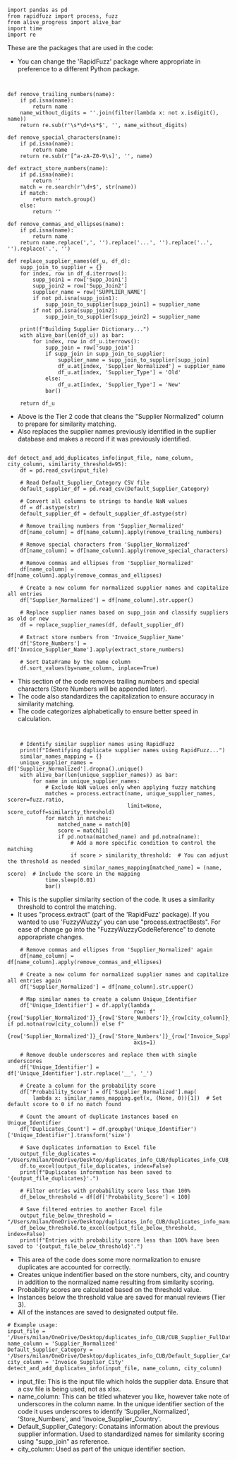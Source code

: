 ```

import pandas as pd
from rapidfuzz import process, fuzz
from alive_progress import alive_bar
import time
import re

```
These are the packages that are used in the code:

- You can change the 'RapidFuzz' package where appropriate in preference to a different Python package.
```


def remove_trailing_numbers(name):
    if pd.isna(name):
        return name
    name_without_digits = ''.join(filter(lambda x: not x.isdigit(), name))
    return re.sub(r'\s*\d+\s*$', '', name_without_digits)

def remove_special_characters(name):
    if pd.isna(name):
        return name
    return re.sub(r'[^a-zA-Z0-9\s]', '', name)

def extract_store_numbers(name):
    if pd.isna(name):
        return ''
    match = re.search(r'\d+$', str(name))
    if match:
        return match.group()
    else:
        return ''

def remove_commas_and_ellipses(name):
    if pd.isna(name):
        return name
    return name.replace(',', '').replace('...', '').replace('..', '').replace('.', '')

def replace_supplier_names(df_u, df_d):
    supp_join_to_supplier = {}
    for index, row in df_d.iterrows():
        supp_join1 = row['Supp_Join1']
        supp_join2 = row['Supp_Join2']
        supplier_name = row['SUPPLIER_NAME']
        if not pd.isna(supp_join1):
            supp_join_to_supplier[supp_join1] = supplier_name
        if not pd.isna(supp_join2):
            supp_join_to_supplier[supp_join2] = supplier_name

    print(f"Building Supplier Dictionary...")
    with alive_bar(len(df_u)) as bar:
        for index, row in df_u.iterrows():
            supp_join = row['supp_join']
            if supp_join in supp_join_to_supplier:
                supplier_name = supp_join_to_supplier[supp_join]
                df_u.at[index, 'Supplier_Normalized'] = supplier_name
                df_u.at[index, 'Supplier_Type'] = 'Old'
            else:
                df_u.at[index, 'Supplier_Type'] = 'New'
            bar()

    return df_u

```
- Above is the Tier 2 code that cleans the "Supplier Normalized" column to prepare for similarity matching.
- Also replaces the supplier names previously identified in the supllier database and makes a record if it was previously identified.

```

def detect_and_add_duplicates_info(input_file, name_column, city_column, similarity_threshold=95):
    df = pd.read_csv(input_file)

    # Read Default_Supplier_Category CSV file
    default_supplier_df = pd.read_csv(Default_Supplier_Category)

    # Convert all columns to strings to handle NaN values
    df = df.astype(str)
    default_supplier_df = default_supplier_df.astype(str)

    # Remove trailing numbers from 'Supplier_Normalized'
    df[name_column] = df[name_column].apply(remove_trailing_numbers)

    # Remove special characters from 'Supplier_Normalized'
    df[name_column] = df[name_column].apply(remove_special_characters)

    # Remove commas and ellipses from 'Supplier_Normalized'
    df[name_column] = df[name_column].apply(remove_commas_and_ellipses)

    # Create a new column for normalized supplier names and capitalize all entries
    df['Supplier_Normalized'] = df[name_column].str.upper()

    # Replace supplier names based on supp_join and classify suppliers as old or new
    df = replace_supplier_names(df, default_supplier_df)

    # Extract store numbers from 'Invoice_Supplier_Name'
    df['Store_Numbers'] = df['Invoice_Supplier_Name'].apply(extract_store_numbers)

    # Sort DataFrame by the name column
    df.sort_values(by=name_column, inplace=True)
```
- This section of the code removes trailing numbers and special characters (Store Numbers will be appended later).
- The code also standardizes the capitalization to ensure accuracy in similarity matching.
- The code categorizes alphabetically to ensure better speed in calculation.

```


    # Identify similar supplier names using RapidFuzz
    print(f"Identifying duplicate supplier names using RapidFuzz...")
    similar_names_mapping = {}
    unique_supplier_names = df['Supplier_Normalized'].dropna().unique()
    with alive_bar(len(unique_supplier_names)) as bar:
        for name in unique_supplier_names:
            # Exclude NaN values only when applying fuzzy matching
            matches = process.extract(name, unique_supplier_names, scorer=fuzz.ratio,
                                      limit=None, score_cutoff=similarity_threshold)
            for match in matches:
                matched_name = match[0]
                score = match[1]
                if pd.notna(matched_name) and pd.notna(name):
                    # Add a more specific condition to control the matching
                    if score > similarity_threshold:  # You can adjust the threshold as needed
                        similar_names_mapping[matched_name] = (name, score)  # Include the score in the mapping
            time.sleep(0.01)
            bar()
```
- This is the supplier similarity section of the code. It uses a similarity threshold to control the matching.
- It uses "process.extract" (part of the 'RapidFuzz' package). If you wanted to use 'FuzzyWuzzy' you can use "process.extractBests". For ease of change go into the "FuzzyWuzzyCodeReference" to denote apporapriate changes.

```
    # Remove commas and ellipses from 'Supplier_Normalized' again
    df[name_column] = df[name_column].apply(remove_commas_and_ellipses)

    # Create a new column for normalized supplier names and capitalize all entries again
    df['Supplier_Normalized'] = df[name_column].str.upper()

    # Map similar names to create a column Unique_Identifier
    df['Unique_Identifier'] = df.apply(lambda
                                        row: f"{row['Supplier_Normalized']}_{row['Store_Numbers']}_{row[city_column]}_{row['Invoice_Supplier_Country']}" if pd.notna(row[city_column]) else f"    
                                        {row['Supplier_Normalized']}_{row['Store_Numbers']}_{row['Invoice_Supplier_Country']}",
                                        axis=1)

    # Remove double underscores and replace them with single underscores
    df['Unique_Identifier'] = df['Unique_Identifier'].str.replace('__', '_')

    # Create a column for the probability score
    df['Probability_Score'] = df['Supplier_Normalized'].map(
        lambda x: similar_names_mapping.get(x, (None, 0))[1])  # Set default score to 0 if no match found

    # Count the amount of duplicate instances based on Unique_Identifier
    df['Duplicates_Count'] = df.groupby('Unique_Identifier')['Unique_Identifier'].transform('size')

    # Save duplicates information to Excel file
    output_file_duplicates = "/Users/milan/OneDrive/Desktop/duplicates_info_CUB/duplicates_info_CUB_full[7.1].xlsx"
    df.to_excel(output_file_duplicates, index=False)
    print(f"Duplicates information has been saved to '{output_file_duplicates}'.")

    # Filter entries with probability score less than 100%
    df_below_threshold = df[df['Probability_Score'] < 100]

    # Save filtered entries to another Excel file
    output_file_below_threshold = "/Users/milan/OneDrive/Desktop/duplicates_info_CUB/duplicates_info_manualReview[7.1].xlsx"
    df_below_threshold.to_excel(output_file_below_threshold, index=False)
    print(f"Entries with probability score less than 100% have been saved to '{output_file_below_threshold}'.")
```
- This area of the code does some more normalization to enusre duplicates are accounted for correctly.
- Creates unique indentifier based on the store numbers, city, and country in addition to the normalized name resulting from similarity scoring.
- Probability scores are calculated based on the threshold value.
- Instances below the threshold value are saved for manual reviews (Tier 3).
- All of the instances are saved to designated output file.

```
# Example usage:
input_file = '/Users/milan/OneDrive/Desktop/duplicates_info_CUB/CUB_Supplier_FullData.csv'
name_column = 'Supplier_Normalized'
Default_Supplier_Category = '/Users/milan/OneDrive/Desktop/duplicates_info_CUB/Default_Supplier_Category_fix.csv'
city_column = 'Invoice_Supplier_City'
detect_and_add_duplicates_info(input_file, name_column, city_column)
```
- input_file: This is the input file which holds the supplier data. Ensure that a csv file is being used, not as xlsx.
- name_column: This can be titled whatever you like, however take note of underscores in the column name. In the unique identifier section of the code it uses underscores to identify 'Supplier_Normalized', 'Store_Numbers', and 'Invoice_Supplier_Country'.
- Default_Supplier_Category: Conatains information about the previous supplier information. Used to standardized names for similarity scoring using "supp_join" as reference.
- city_column: Used as part of the unique identifier section. 

```

